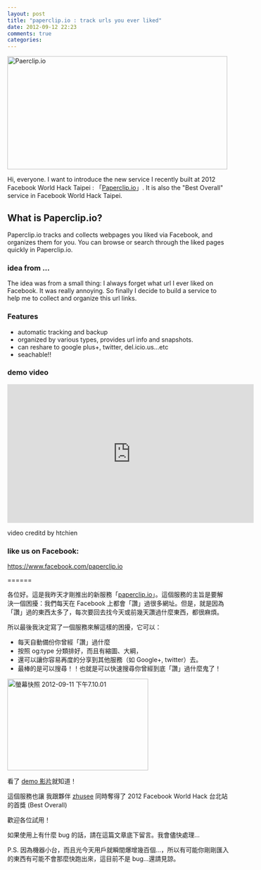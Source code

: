 ```yaml
---
layout: post
title: "paperclip.io : track urls you ever liked"
date: 2012-09-12 22:23
comments: true
categories: 
---
```


<a href="http://paperclip.io" title="Paerclip.io by xdite, on Flickr"><img src="http://farm9.staticflickr.com/8449/7981727596_abbb2a2de9.jpg" width="500" height="257" alt="Paerclip.io"></a>

Hi, everyone. I want to introduce the new service I recently built at 2012 Facebook World Hack Taipei : 「[Paperclip.io](http://paperclio.io)」. It is also the "Best Overall" service in Facebook World Hack Taipei.

## What is Paperclip.io?

Paperclip.io tracks and collects webpages you liked via Facebook, and organizes them for you. You can browse or search through the liked pages quickly in Paperclip.io.

### idea from …

The idea was from a small thing: I always forget what url I ever liked on Facebook. It was really annoying. So finally I decide to build a service to help me to collect and organize this url links.

### Features

* automatic tracking and backup 
* organized by various types, provides url info  and snapshots.
* can reshare to google plus+, twitter, del.icio.us…etc
* seachable!!

### demo video


<iframe width="560" height="315" src="http://www.youtube.com/embed/FM6FOl4frRc" frameborder="0" allowfullscreen></iframe>

video creditd by htchien

### like us on Facebook:

<https://www.facebook.com/paperclip.io>


====== 

各位好。這是我昨天才剛推出的新服務「[paperclip.io](http://paperclip.io)」。這個服務的主旨是要解決一個困擾：我們每天在 Facebook 上都會「讚」過很多網址。但是，就是因為「讚」過的東西太多了，每次要回去找今天或前幾天讚過什麼東西，都很麻煩。

所以最後我決定寫了一個服務來解這樣的困擾，它可以：


* 每天自動備份你曾經「讚」過什麼
* 按照 og:type 分類排好，而且有縮圖、大綱，
* 還可以讓你容易再度的分享到其他服務（如 Google+, twitter）去。
* 最棒的是可以搜尋！！也就是可以快速搜尋你曾經到底「讚」過什麼鬼了！

<a href="http://www.flickr.com/photos/xdite/7981771741/" title="螢幕快照 2012-09-11 下午7.10.01 by xdite, on Flickr"><img src="http://farm9.staticflickr.com/8180/7981771741_e6f28baf19_n.jpg" width="320" height="208" alt="螢幕快照 2012-09-11 下午7.10.01"></a>

看了 [demo 影片](http://youtu.be/FM6FOl4frRc)就知道！

這個服務也讓 我跟夥伴 [zhusee](http://twitter.com/zhusee) 同時奪得了 2012 Facebook World Hack 台北站的首獎 (Best Overall)

歡迎各位試用！

如果使用上有什麼 bug 的話，請在這篇文章底下留言。我會儘快處理…

P.S. 因為機器小台，而且光今天用戶就瞬間爆增幾百個...，所以有可能你剛剛匯入的東西有可能不會那麼快跑出來，這目前不是 bug…還請見諒。

